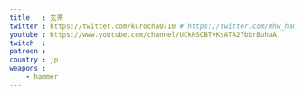 ```yaml
---
title   : 玄茶
twitter : https://twitter.com/kurocha0710 # https://twitter.com/mhw_hammer
youtube : https://www.youtube.com/channel/UCkNSCBTvKsATA27bbrBuhaA
twitch  :
patreon :
country : jp
weapons :
    - hammer
---
```

